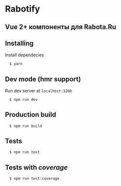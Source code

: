 # Rabotify

## Vue 2+ компоненты для Rabota.Ru

## Installing

Install dependecies

```bash
  $ yarn
```

## Dev mode (hmr support)

Run dev server at `localhost:3200`

```bash
  $ npm run dev
```

## Production build

```bash
  $ npm run build
```

## Tests

```bash
  $ npm run test
```

## Tests with ***coverage***

```bash
  $ npm run test:coverage
```
